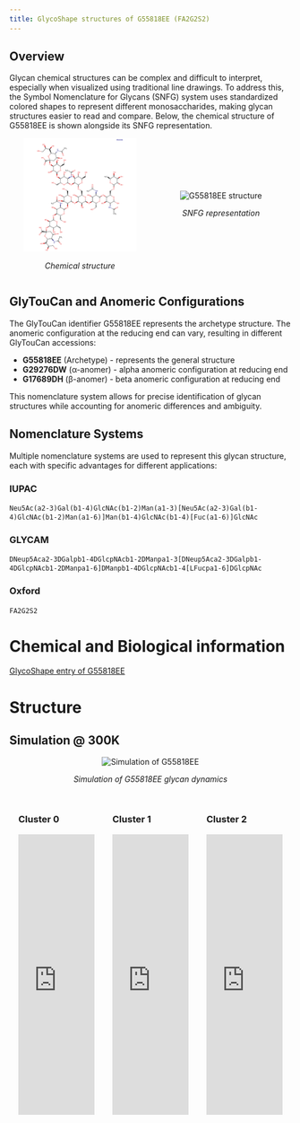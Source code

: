 ```yaml
---
title: GlycoShape structures of G55818EE (FA2G2S2)
---
```



## Overview

Glycan chemical structures can be complex and difficult to interpret, especially when visualized using traditional line drawings. To address this, the Symbol Nomenclature for Glycans (SNFG) system uses standardized colored shapes to represent different monosaccharides, making glycan structures easier to read and compare. Below, the chemical structure of G55818EE is shown alongside its SNFG representation.

<div style="display: flex; justify-content: space-between; align-items: center;">
    <div style="flex: 1; text-align: center;">
        <img src="Glycan/Chemical.png" alt="G55818EE structure" width="80%">
        <p><em>Chemical structure</em></p>
    </div>
    <div style="flex: 1; text-align: center;">
        <img src="https://glycoshape.org/api/svg/G55818EE" alt="G55818EE structure" width="80%">
        <p><em>SNFG representation</em></p>
    </div>
</div>


## GlyTouCan and Anomeric Configurations

The GlyTouCan identifier G55818EE represents the archetype structure. The anomeric configuration at the reducing end can vary, resulting in different GlyTouCan accessions:

- **G55818EE** (Archetype) - represents the general structure
- **G29276DW** (α-anomer) - alpha anomeric configuration at reducing end
- **G17689DH** (β-anomer) - beta anomeric configuration at reducing end

This nomenclature system allows for precise identification of glycan structures while accounting for anomeric differences and ambiguity.

## Nomenclature Systems

Multiple nomenclature systems are used to represent this glycan structure, each with specific advantages for different applications:

### IUPAC
```
Neu5Ac(a2-3)Gal(b1-4)GlcNAc(b1-2)Man(a1-3)[Neu5Ac(a2-3)Gal(b1-4)GlcNAc(b1-2)Man(a1-6)]Man(b1-4)GlcNAc(b1-4)[Fuc(a1-6)]GlcNAc
```


### GLYCAM
```
DNeup5Aca2-3DGalpb1-4DGlcpNAcb1-2DManpa1-3[DNeup5Aca2-3DGalpb1-4DGlcpNAcb1-2DManpa1-6]DManpb1-4DGlcpNAcb1-4[LFucpa1-6]DGlcpNAc
```

### Oxford
```
FA2G2S2
```


# Chemical and Biological information

[GlycoShape entry of G55818EE](https://glycoshape.org/glycan?glytoucan=G55818EE)


# Structure


## Simulation @ 300K
<div style="text-align: center;">
    <img src="Glycan/simulation.gif" alt="Simulation of G55818EE" width="40%" >
    <p><em>Simulation of G55818EE glycan dynamics</em></p>
</div>


<div style="display: flex; justify-content: space-between;">
    <div style="flex: 1; padding: 1rem;">
        <h3>Cluster 0</h3>
        <iframe src="https://glycoshape.org/viewer/embedded.html?pdbUrl=https://glycoshape.org/database/GS00152/PDB_format_HETATM/cluster0_alpha.PDB.pdb&format=pdb" width="100%" height="500px" frameborder="0"></iframe>
    </div>
    <div style="flex: 1; padding: 1rem;">
        <h3>Cluster 1</h3>
        <iframe src="https://glycoshape.org/viewer/embedded.html?pdbUrl=https://glycoshape.org/database/GS00152/PDB_format_HETATM/cluster1_alpha.PDB.pdb&format=pdb" width="100%" height="500px" frameborder="0"></iframe>
    </div>
    <div style="flex: 1; padding: 1rem;">
        <h3>Cluster 2</h3>
        <iframe src="https://glycoshape.org/viewer/embedded.html?pdbUrl=https://glycoshape.org/database/GS00152/PDB_format_HETATM/cluster2_alpha.PDB.pdb&format=pdb" width="100%" height="500px" frameborder="0"></iframe>
    </div>
</div>
